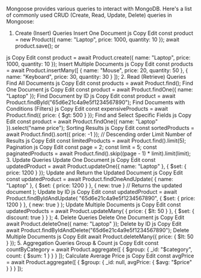 Mongoose provides various queries to interact with MongoDB. Here's a list of commonly used CRUD (Create, Read, Update, Delete) queries in Mongoose:

1. Create (Insert) Queries
   Insert One Document
   js
   Copy
   Edit
   const product = new Product({ name: "Laptop", price: 1000, quantity: 10 });
   await product.save();
   or

js
Copy
Edit
const product = await Product.create({ name: "Laptop", price: 1000, quantity: 10 });
Insert Multiple Documents
js
Copy
Edit
const products = await Product.insertMany([
{ name: "Mouse", price: 20, quantity: 50 },
{ name: "Keyboard", price: 30, quantity: 30 }
]); 2. Read (Retrieve) Queries
Find All Documents
js
Copy
Edit
const products = await Product.find();
Find One Document
js
Copy
Edit
const product = await Product.findOne({ name: "Laptop" });
Find Document by ID
js
Copy
Edit
const product = await Product.findById("65d6e21c4a9e5f1234567890");
Find Documents with Conditions (Filters)
js
Copy
Edit
const expensiveProducts = await Product.find({ price: { $gt: 500 } });
Find and Select Specific Fields
js
Copy
Edit
const product = await Product.findOne({ name: "Laptop" }).select("name price");
Sorting Results
js
Copy
Edit
const sortedProducts = await Product.find().sort({ price: -1 }); // Descending order
Limit Number of Results
js
Copy
Edit
const limitedProducts = await Product.find().limit(5);
Pagination
js
Copy
Edit
const page = 2;
const limit = 5;
const paginatedProducts = await Product.find().skip((page - 1) * limit).limit(limit);
3. Update Queries
Update One Document
js
Copy
Edit
const updatedProduct = await Product.updateOne({ name: "Laptop" }, { $set: { price: 1200 } });
Update and Return the Updated Document
js
Copy
Edit
const updatedProduct = await Product.findOneAndUpdate(
  { name: "Laptop" },
  { $set: { price: 1200 } },
  { new: true } // Returns the updated document
);
Update by ID
js
Copy
Edit
const updatedProduct = await Product.findByIdAndUpdate(
  "65d6e21c4a9e5f1234567890",
  { $set: { price: 1200 } },
  { new: true }
);
Update Multiple Documents
js
Copy
Edit
const updatedProducts = await Product.updateMany(
  { price: { $lt: 50 } },
  { $set: { discount: true } }
);
4. Delete Queries
Delete One Document
js
Copy
Edit
await Product.deleteOne({ name: "Laptop" });
Delete by ID
js
Copy
Edit
await Product.findByIdAndDelete("65d6e21c4a9e5f1234567890");
Delete Multiple Documents
js
Copy
Edit
await Product.deleteMany({ price: { $lt: 50 } });
5. Aggregation Queries
Group & Count
js
Copy
Edit
const countByCategory = await Product.aggregate([
  { $group: { _id: "$category", count: { $sum: 1 } } }
]);
Calculate Average Price
js
Copy
Edit
const avgPrice = await Product.aggregate([
  { $group: { _id: null, avgPrice: { $avg: "$price" } } }
]);
